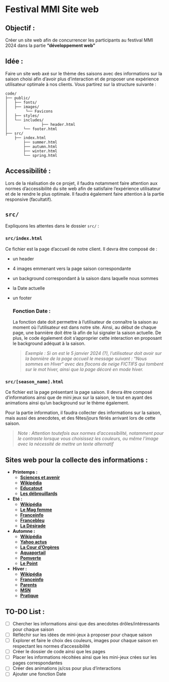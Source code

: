 # Festival MMI Site web

## Objectif :

Créer un site web afin de concurrencer les participants au festival MMI 2024 dans la partie **“développement web”**

## Idée :

Faire un site web axé sur le thème des saisons avec des informations sur la saison choisi afin d’avoir plus d’interaction et de proposer une expérience utilisateur optimale à nos clients. Vous partirez sur la structure suivante : 

```
code/
├── public/
│   ├── fonts/
│   ├── images/
│        └── Favicons
│   ├── styles/
│   └── includes/
│				├── header.html
│       └── footer.html
├── src/
    ├── index.html
		├── summer.html
		├── autumn.html
		├── winter.html
		└── spring.html
```

## Accessibilité :

Lors de la réalisation de ce projet, il faudra notamment faire attention aux normes d’accessibilité du site web afin de satisfaire l’expérience utilisateur et de le rendre le plus optimale. Il faudra également faire attention à la partie responsive (facultatif).

## `src/`

Expliquons les attentes dans le dossier `src/` : 

### `src/index.html`

Ce fichier est la page d’accueil de notre client. Il devra être composé de : 

- un header
- 4 images emmenant vers la page saison correspondante
- un background correspondant à la saison dans laquelle nous sommes
- la Date actuelle
- un footer
    
    ### Fonction Date :
    
    La fonction date doit permettre à l’utilisateur de connaître la saison au moment où l’utilisateur est dans notre site. Ainsi, au début de chaque page, une bannière doit être là afin de lui signaler la saison actuelle. De plus, le code également doit s’approprier cette interaction en proposant le background adéquat à la saison. 
    
    > *Exemple : 
    Si on est le 5 janvier 2024 (?), l’utilisateur doit avoir sur la bannière de la page accueil le message suivant : “Nous sommes en Hiver“ avec des flocons de neige FICTIFS qui tombent sur le mot hiver, ainsi que la page décoré en mode hiver.*
    > 

### `src/[season_name].html`

Ce fichier est la page présentant la page saison. Il devra être composé d’informations ainsi que de mini jeux sur la saison, le tout en ayant des animations ainsi qu’un background sur le thème également.

Pour la partie information, il faudra collecter des informations sur la saison, mais aussi des anecdotes, et des fêtes/jours fériés arrivant lors de cette saison.

> *Note : Attention toutefois aux normes d’accessibilité, notamment pour le contraste lorsque vous choisissez les couleurs, ou même l’image avec la nécessité de mettre un texte alternatif*
> 

## Sites web pour la collecte des informations :

- **Printemps :**
    - [**Sciences et avenir**](https://www.sciencesetavenir.fr/nature-environnement/printemps-tout-savoir-sur-cette-saison_162322)
    - [**Wikipédia**](https://fr.wikipedia.org/wiki/Printemps)
    - [**Educatout**](https://www.educatout.com/activites/themes/printemps.htm)
    - [**Les débrouillards**](https://www.notion.so/Calculateur-de-notes-ec07355183ad43e698d7cc06a59c7869?pvs=21)
- **Eté :**
    - [**Wikipédia**](https://fr.wikipedia.org/wiki/%C3%89t%C3%A9)
    - [**Le Mag femme**](https://www.lemagfemmes.com/Vie-quotidienne/La-saison-de-l-ete.html)
    - [**Franceinfo**](https://www.francetvinfo.fr/meteo/canicule/infographie-l-ete-une-saison-tout-aussi-meurtriere-pour-les-sdf_981455.html)
    - [**Francebleu**](https://www.francebleu.fr/emissions/n-arrete-pas-l-histoire/l-ete)
    - [**La Désirade**](https://www.hotel-la-desirade.com/anecdotes-de-la-saison-passee/)
- **Automne :**
    - [**Wikipédia**](https://fr.wikipedia.org/wiki/Automne)
    - [**Yahoo actus**](https://consent.yahoo.com/v2/collectConsent?sessionId=3_cc-session_2910ad76-8ae1-48d1-9227-733a765124de)
    - [**La Cour d’Orgères**](https://www.lacourdorgeres.com/saison-automne,pa101.html)
    - [**Aquaportail**](https://www.aquaportail.com/dictionnaire/definition/757/automne)
    - [**Pomverte**](https://www.pomverte.com/themes/saisons/automne/infos)
    - [**Le Point**](https://www.lepoint.fr/sciences-nature/premier-jour-de-l-automne-3-choses-a-savoir-22-09-2015-1967162_1924.php)
- **Hiver :**
    - [**Wikipédia**](https://fr.wikipedia.org/wiki/Hiver)
    - [**Franceinfo**](https://www.francetvinfo.fr/meteo/climat/froid-neige-givre-verglas-qu-est-ce-que-l-hiver-meteorologique-qui-commence-le-1er-decembre_6211527.html)
    - [**Parents**](https://momes.parents.fr/apprendre/matieres-scolaires/sciences/les-saisons/je-decouvre-lhiver-847988)
    - [**MSN**](https://www.msn.com/fr-ca/actualites/other/30-anecdotes-gla%C3%A7antes-ou-pas-sur-l-hiver/ss-AA1l4wZQ)
    - [**Pratique**](https://www.pratique.fr/actu/moscou-paris-brisez-la-glace-avec-ces-4-anecdotes-sur-l-hiver-7396859.html)

## TO-DO List :

- [ ]  Chercher les informations ainsi que des anecdotes drôles/intéressants pour chaque saison
- [ ]  Réfléchir sur les idées de mini-jeux à proposer pour chaque saison
- [ ]  Explorer et faire le choix des couleurs, images pour chaque saison en respectant les normes d’accessibilité
- [ ]  Créer le dossier de code ainsi que les pages
- [ ]  Placer les informations récoltées ainsi que les mini-jeux crées sur les pages correspondantes
- [ ]  Créer des animations js/css pour plus d’interactions
- [ ]  Ajouter une fonction Date